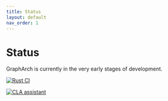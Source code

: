 ```yaml
---
title: Status
layout: default
nav_order: 1
---
```


# Status

GraphArch is currently in the very early stages of development.

[![Rust CI](https://github.com/EKGF/grapharch/actions/workflows/rust-ci.yml/badge.svg)](https://github.com/EKGF/grapharch/actions/workflows/rust-ci.yml)

[![CLA assistant](https://cla-assistant.io/readme/badge/EKGF/grapharch)](https://cla-assistant.io/EKGF/grapharch)
